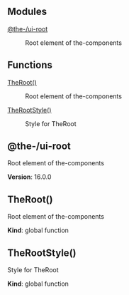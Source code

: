 <!--- Code generated by @the-/script-doc. DO NOT EDIT. -->

## Modules

<dl>
<dt><a href="#module_@the-/ui-root">@the-/ui-root</a></dt>
<dd><p>Root element of the-components</p>
</dd>
</dl>

## Functions

<dl>
<dt><a href="#TheRoot">TheRoot()</a></dt>
<dd><p>Root element of the-components</p>
</dd>
<dt><a href="#TheRootStyle">TheRootStyle()</a></dt>
<dd><p>Style for TheRoot</p>
</dd>
</dl>

<a name="module_@the-/ui-root"></a>

## @the-/ui-root
Root element of the-components

**Version**: 16.0.0  
<a name="TheRoot"></a>

## TheRoot()
Root element of the-components

**Kind**: global function  
<a name="TheRootStyle"></a>

## TheRootStyle()
Style for TheRoot

**Kind**: global function  
